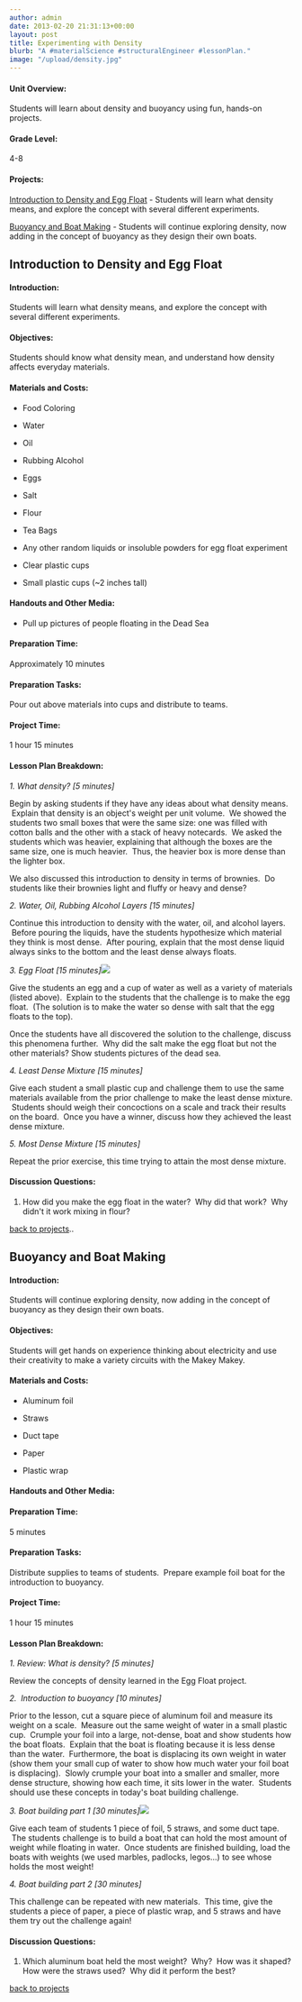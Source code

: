 ```yaml
---
author: admin
date: 2013-02-20 21:31:13+00:00
layout: post
title: Experimenting with Density
blurb: "A #materialScience #structuralEngineer #lessonPlan."
image: "/upload/density.jpg"
---
```


#### Unit Overview:


Students will learn about density and buoyancy using fun, hands-on projects.




#### Grade Level:


4-8


#### Projects:


[Introduction to Density and Egg Float](http://9-dots.org/density#day1) - Students will learn what density means, and explore the concept with several different experiments.

[Buoyancy and Boat Making](http://9-dots.org/density#day2) - Students will continue exploring density, now adding in the concept of buoyancy as they design their own boats.

<!-- more -->




## Introduction to Density and Egg Float




#### Introduction:


Students will learn what density means, and explore the concept with several different experiments.


#### Objectives:


Students should know what density mean, and understand how density affects everyday materials.


#### Materials and Costs:





	
  * Food Coloring

	
  * Water

	
  * Oil

	
  * Rubbing Alcohol

	
  * Eggs

	
  * Salt

	
  * Flour

	
  * Tea Bags

	
  * Any other random liquids or insoluble powders for egg float experiment

	
  * Clear plastic cups

	
  * Small plastic cups (~2 inches tall)




#### Handouts and Other Media:





	
  * Pull up pictures of people floating in the Dead Sea




#### Preparation Time:


Approximately 10 minutes


#### Preparation Tasks:


Pour out above materials into cups and distribute to teams.


#### Project Time:


1 hour 15 minutes


#### Lesson Plan Breakdown:


_1. What density? [5 minutes]_

Begin by asking students if they have any ideas about what density means.  Explain that density is an object's weight per unit volume.  We showed the students two small boxes that were the same size: one was filled with cotton balls and the other with a stack of heavy notecards.  We asked the students which was heavier, explaining that although the boxes are the same size, one is much heavier.  Thus, the heavier box is more dense than the lighter box.

We also discussed this introduction to density in terms of brownies.  Do students like their brownies light and fluffy or heavy and dense?

_2. Water, Oil, Rubbing Alcohol Layers_ _[15 minutes]_

Continue this introduction to density with the water, oil, and alcohol layers.  Before pouring the liquids, have the students hypothesize which material they think is most dense.  After pouring, explain that the most dense liquid always sinks to the bottom and the least dense always floats.

_3. Egg Float [15 minutes][![](http://9-dots.org/wp-uploads/2013/02/Photo-Feb-12-4-55-37-PM-e1361985690803-225x300.jpg)](http://9-dots.org/wp-uploads/2013/02/Photo-Feb-12-4-55-37-PM.jpg)_

Give the students an egg and a cup of water as well as a variety of materials (listed above).  Explain to the students that the challenge is to make the egg float.  (The solution is to make the water so dense with salt that the egg floats to the top).

Once the students have all discovered the solution to the challenge, discuss this phenomena further.  Why did the salt make the egg float but not the other materials? Show students pictures of the dead sea.

_4. Least Dense Mixture [15 minutes]_

Give each student a small plastic cup and challenge them to use the same materials available from the prior challenge to make the least dense mixture.  Students should weigh their concoctions on a scale and track their results on the board.  Once you have a winner, discuss how they achieved the least dense mixture.

_5. Most Dense Mixture [15 minutes]_

Repeat the prior exercise, this time trying to attain the most dense mixture.


#### Discussion Questions:


1. How did you make the egg float in the water?  Why did that work?  Why didn't it work mixing in flour?



[
back to projects](http://9-dots.org/density/#top)..


## Buoyancy and Boat Making







#### Introduction:


Students will continue exploring density, now adding in the concept of buoyancy as they design their own boats.


#### Objectives:


Students will get hands on experience thinking about electricity and use their creativity to make a variety circuits with the Makey Makey.


#### Materials and Costs:





	
  * Aluminum foil

	
  * Straws

	
  * Duct tape

	
  * Paper

	
  * Plastic wrap





#### Handouts and Other Media:




#### Preparation Time:


5 minutes


#### Preparation Tasks:


Distribute supplies to teams of students.  Prepare example foil boat for the introduction to buoyancy.


#### Project Time:


1 hour 15 minutes


#### Lesson Plan Breakdown:


_1. Review: What is density? [5 minutes]_

Review the concepts of density learned in the Egg Float project.

_2.  Introduction to buoyancy [10 minutes]_

Prior to the lesson, cut a square piece of aluminum foil and measure its weight on a scale.  Measure out the same weight of water in a small plastic cup.  Crumple your foil into a large, not-dense, boat and show students how the boat floats.  Explain that the boat is floating because it is less dense than the water.  Furthermore, the boat is displacing its own weight in water (show them your small cup of water to show how much water your foil boat is displacing).  Slowly crumple your boat into a smaller and smaller, more dense structure, showing how each time, it sits lower in the water.  Students should use these concepts in today's boat building challenge.

_3. Boat building part 1 [30 minutes][![](http://9-dots.org/wp-uploads/2013/02/Photo-Feb-13-4-59-51-PM-e1361985775145-225x300.jpg)](http://9-dots.org/wp-uploads/2013/02/Photo-Feb-13-4-59-51-PM.jpg)_

Give each team of students 1 piece of foil, 5 straws, and some duct tape.  The students challenge is to build a boat that can hold the most amount of weight while floating in water.  Once students are finished building, load the boats with weights (we used marbles, padlocks, legos...) to see whose holds the most weight!

_4. Boat building part 2 [30 minutes]_

This challenge can be repeated with new materials.  This time, give the students a piece of paper, a piece of plastic wrap, and 5 straws and have them try out the challenge again!


#### Discussion Questions:


1. Which aluminum boat held the most weight?  Why?  How was it shaped? How were the straws used?  Why did it perform the best?

[back to projects](http://9-dots.org/density/#top)


## 



